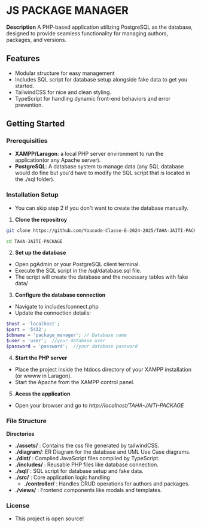 # JS PACKAGE MANAGER

**Description**
A PHP-based application utilizing PostgreSQL as the database, designed to provide seamless functionality for managing authors, packages, and versions.

## Features
- Modular structure for easy management
- Includes SQL script for database setup alongside fake data to get you started.
- TailwindCSS for nice and clean styling.
- TypeScript for handling dynamic front-end behaviors and error prevention.

## Getting Started

### Prerequisities
- **XAMPP/Laragon**: a local PHP server environment to run the application(or any Apache server).
- **PostgreSQL**: A database system to manage data (any SQL database would do fine but you'd have to modify the SQL script that is located in the ./sql folder).

### Installation Setup
- You can skip step 2 if you don't want to create the database manually.

1. **Clone the repositroy**
```bash
git clone https://github.com/Youcode-Classe-E-2024-2025/TAHA-JAITI-PACKAGE.git

cd TAHA-JAITI-PACKAGE
```
2. **Set up the database**
- Open pgAdmin or your PostgreSQL client terminal.
- Execute the SQL script in the /sql/database.sql file.
- The script will create the database and the necessary tables with fake data/

3. **Configure the database connection**
- Navigate to includes/connect.php
- Update the connection details:
```php
$host = 'localhost';  
$port = '5432';  
$dbname = 'package_manager'; // Database name 
$user = 'user';  //your database user
$password = 'password';  //your database password
```
4. **Start the PHP server**
- Place the project inside the htdocs directory of your XAMPP installation (or wwww in Laragon).
- Start the Apache from the XAMPP control panel.
5. **Acess the application**
- Open your browser and go to *http://localhost/TAHA-JAITI-PACKAGE*

### File Structure
**Directories**
- **./assets/** : Contains the css file generated by tailwindCSS.
- **./diagram/**: ER Diagram for the database and UML Use Case diagrams.
- **./dist/** : Complied JavaScript files compiled by TypeScript.
- **./includes/** : Reusable PHP files like database connection.
- **./sql/** : SQL script for database setup and fake data.
- **./src/** : Core application logic handling
    - **./controller/** : Handles CRUD operations for authors and packages.
- **./views/** : Frontend components like modals and templates.

### License
- This project is open source!
